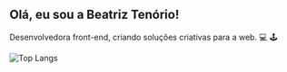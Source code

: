 ## Olá, eu sou a Beatriz Tenório!


Desenvolvedora front-end, criando soluções criativas para a web. 💻 🕹

![Top Langs](https://github-readme-stats.vercel.app/api/top-langs/?username=anuraghazra&layout=compact)









